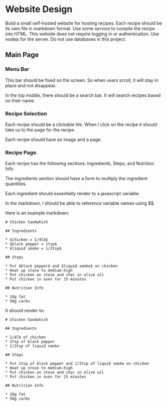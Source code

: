 # Website Design

Build a small self-hosted website for hosting recipes. Each recipe should be its own file in markdown format. Use some service to compile the recipe into HTML. This website does not require logging in or authentication. Use nodejs for the server. Do not use databases in this project.

## Main Page

### Menu Bar

This bar should be fixed on the screen. So when users scroll, it will stay in place and not disappear.

In the top middle, there should be a search bar. It will search recipes based on their name.

### Recipe Selection

Each recipe should be a clickable tile. When I click on the recipe it should take us to the page for the recipe.

Each recipe should have an image and a page.

### Recipe Page.

Each recipe has the following sections: Ingredients, Steps, and Nutrition Info.

The ingredients section should have a form to multiply the ingredient quantities.

Each ingredient should essentially render to a javascript variable. 

In the markdown, I should be able to reference variable names using $$.

Here is an example markdown:

```
# Chicken Sandwhich

## Ingredients

* $chicken = 1/4lb$ 
* $black pepper = 1tsp$
* $liquid smoke = 1/2tsp$ 

## Steps

* Put $black pepper$ and $liquid smoke$ on chicken
* Heat up stove to medium-high
* Put chicken on stove and char in olive oil
* Put chicken in oven for 15 minutes

## Nutrition Info

* 10g fat
* 50g carbs
```

It should render to:
```
# Chicken Sandwhich

## Ingredients

* 1/4lb of chicken
* 1tsp of black pepper
* 1/2tsp of liquid smoke

## Steps

* Put 1tsp of black pepper and 1/2tsp of liquid smoke on chicken
* Heat up stove to medium-high
* Put chicken on stove and char in olive oil
* Put chicken in oven for 15 minutes

## Nutrition Info

* 10g fat
* 50g carbs
```